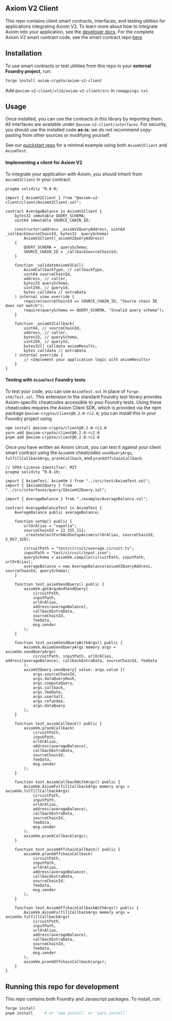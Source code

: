 ## Axiom V2 Client

This repo contains client smart contracts, interfaces, and testing utilities for applications integrating Axiom V2. To learn more about how to integrate Axiom into your application, see the [developer docs](https://docs.axiom.xyz). For the complete Axiom V2 smart contract code, see the smart contract repo [here](https://github.com/axiom-crypto/axiom-v2-contracts).

## Installation

To use smart contracts or test utilities from this repo in your **external Foundry project**, run:

```bash
forge install axiom-crypto/axiom-v2-client
```

Add `@axiom-v2-client/=lib/axiom-v2-client/src` in `remappings.txt`.

## Usage

Once installed, you can use the contracts in this library by importing them. All interfaces are available under `@axiom-v2-client/interfaces`. For security, you should use the installed code **as-is**; we do not recommend copy-pasting from other sources or modifying yourself.

See our [quickstart repo](https://github.com/axiom-crypto/axiom-quickstart) for a minimal example using both `AxiomV2Client` and `AxiomTest`.

#### Implementing a client for Axiom V2

To integrate your application with Axiom, you should inherit from `AxiomV2Client` in your contract:

```solidity
pragma solidity ^0.8.0;

import { AxiomV2Client } from "@axiom-v2-client/client/AxiomV2Client.sol";

contract AverageBalance is AxiomV2Client {
    bytes32 immutable QUERY_SCHEMA;
    uint64 immutable SOURCE_CHAIN_ID;

    constructor(address _axiomV2QueryAddress, uint64 _callbackSourceChainId, bytes32 _querySchema)
        AxiomV2Client(_axiomV2QueryAddress)
    {
        QUERY_SCHEMA = _querySchema;
        SOURCE_CHAIN_ID = _callbackSourceChainId;
    }

    function _validateAxiomV2Call(
        AxiomCallbackType, // callbackType,
        uint64 sourceChainId,
        address, // caller,
        bytes32 querySchema,
        uint256, // queryId,
        bytes calldata // extraData
    ) internal view override {
        require(sourceChainId == SOURCE_CHAIN_ID, "Source chain ID does not match");
        require(querySchema == QUERY_SCHEMA, "Invalid query schema");
    }

    function _axiomV2Callback(
        uint64, // sourceChainId,
        address, // caller,
        bytes32, // querySchema,
        uint256, // queryId,
        bytes32[] calldata axiomResults,
        bytes calldata // extraData
    ) internal override {
        // <Implement your application logic with axiomResults>
    }
}
```

#### Testing with `AxiomTest` Foundry tests

To test your code, you can use `AxiomTest.sol` in place of `forge-std/Test.sol`. This extension to the standard Foundry test library provides Axiom-specific cheatcodes accessible to your Foundry tests. Using these cheatcodes requires the Axiom Client SDK, which is provided via the npm package `@axiom-crypto/client@0.2.0-rc2.0`; you can install this in your Foundry project using

```bash
npm install @axiom-crypto/client@0.2.0-rc2.0
yarn add @axiom-crypto/client@0.2.0-rc2.0
pnpm add @axiom-crypto/client@0.2.0-rc2.0
```

Once you have written an Axiom circuit, you can test it against your client smart contract using the `AxiomVm` cheatcodes `sendQueryArgs`, `fulfillCallbackArgs`,  `prankCallback`, and `prankOffchainCallback`:

```solidity
// SPDX-License-Identifier: MIT
pragma solidity ^0.8.19;

import { AxiomTest, AxiomVm } from "../src/test/AxiomTest.sol";
import { IAxiomV2Query } from "../src/interfaces/query/IAxiomV2Query.sol";

import { AverageBalance } from "./example/AverageBalance.sol";

contract AverageBalanceTest is AxiomTest {
    AverageBalance public averageBalance;

    function setUp() public {
        urlOrAlias = "sepolia";
        sourceChainId = 11_155_111;
        _createSelectForkAndSetupAxiom(urlOrAlias, sourceChainId, 5_057_320);

        circuitPath = "test/circuit/average.circuit.ts";
        inputPath = "test/circuit/input.json";
        querySchema = axiomVm.compile(circuitPath, inputPath, urlOrAlias);
        averageBalance = new AverageBalance(axiomV2QueryAddress, sourceChainId, querySchema);
    }

    function test_axiomSendQuery() public {
        axiomVm.getArgsAndSendQuery(
            circuitPath,
            inputPath,
            urlOrAlias,
            address(averageBalance),
            callbackExtraData,
            sourceChainId,
            feeData,
            msg.sender
        );
    }

    function test_axiomSendQueryWithArgs() public {
        AxiomVm.AxiomSendQueryArgs memory args = axiomVm.sendQueryArgs(
            circuitPath, inputPath, urlOrAlias, address(averageBalance), callbackExtraData, sourceChainId, feeData
        );
        axiomV2Query.sendQuery{ value: args.value }(
            args.sourceChainId,
            args.dataQueryHash,
            args.computeQuery,
            args.callback,
            args.feeData,
            args.userSalt,
            args.refundee,
            args.dataQuery
        );
    }

    function test_axiomCallback() public {
        axiomVm.prankCallback(
            circuitPath,
            inputPath,
            urlOrAlias,
            address(averageBalance),
            callbackExtraData,
            sourceChainId,
            feeData,
            msg.sender
        );
    }

    function test_AxiomCallbackWithArgs() public {
        AxiomVm.AxiomFulfillCallbackArgs memory args = axiomVm.fulfillCallbackArgs(
            circuitPath,
            inputPath,
            urlOrAlias,
            address(averageBalance),
            callbackExtraData,
            sourceChainId,
            feeData,
            msg.sender
        );
        axiomVm.prankCallback(args);
    }

    function test_axiomOffchainCallback() public {
        axiomVm.prankOffchainCallback(
            circuitPath,
            inputPath,
            urlOrAlias,
            address(averageBalance),
            callbackExtraData,
            sourceChainId,
            feeData,
            msg.sender
        );
    }

    function test_AxiomOffchainCallbackWithArgs() public {
        AxiomVm.AxiomFulfillCallbackArgs memory args = axiomVm.fulfillCallbackArgs(
            circuitPath,
            inputPath,
            urlOrAlias,
            address(averageBalance),
            callbackExtraData,
            sourceChainId,
            feeData,
            msg.sender
        );
        axiomVm.prankOffchainCallback(args);
    }
}

```

## Running this repo for development

This repo contains both Foundry and Javascript packages. To install, run:

```bash
forge install
pnpm install     # or `npm install` or `yarn install`
```
